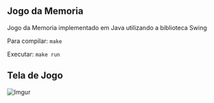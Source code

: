 ## Jogo da Memoria
Jogo da Memoria implementado em Java utilizando a biblioteca Swing

Para compilar: ```make```

Executar: ```make run```

## Tela de Jogo
![Imgur](http://i.imgur.com/WrugLxZ.png) 


